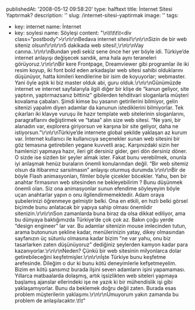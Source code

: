 publishedAt: '2008-05-12 09:58:20'
type: halftext
title: İnternet Sitesi Yaptırmak?
description: ''
slug: /internet-sitesi-yaptirmak
image: ''
tags:
  - key: internet
    name: İnternet
  - key: soylesi
    name: Söyleşi
content: "\n\t\t\t\t<div class=\"postbody\">\r\n\r\nBedava internet sitesi!\r\n\r\nSizin de bir web siteniz olsun!\r\n\r\n5 dakikada web sitesi!,\r\n\r\nVay canına..\r\n\r\nBundan yedi sekiz sene önce her yer böyle idi. Türkiye’de internet anlayışı değişecek sandık, ama hala aynı teraneleri görüyoruz.\r\n\r\nBir kere Frontpage, Dreamviewer gibi programlar ile iki resim koyup, iki font bold eden arkadaşlar web sitesi sahibi olduklarını düşünüyor, hatta kimileri kendilerine bir isim de koyuyorlar; webmaster. Yani öyle aştık ki biz master olduk abi, guru olduk.\r\n\r\nGünümüzde internet ve internet sayfalarıyla ilgili diğer bir klişe de “kanun geliyor, site yaptırın, yaptırmazsanız bittiniz” gibilerden tehditvari sloganlarla müşteri kovalama çabaları. Şimdi kimse bu yasanın getirilerini bilmiyor, gelin sitenizi yapalım diyen adamlar da kanunun istediklerini bilmiyorlar. Tek çıkarları iki klavye vuruşu ile hazır template web sitelerinin sloganlarını, paragraflarını değiştirmek ve “tataa” alın size web sitesi. “Ne yani, bir alanadın var, explorera giriyorsun ve karşına bir site geliyor, daha ne istiyorsun.”\r\n\r\nTürkiye’de internete global şekilde yaklaşan az kurum var. İnternet kullanıcı ile kullanıcıya seçenekler sunan web sitesini bir göz temasına getirebilen yegane kuvvetli araç. Karşınızdaki sizin her hamlenizi yapmaya hazır, ileri git dersiniz gider, geri dön dersiniz döner. O sizde ise sizden bir şeyler almak ister. Fakat bunu verebilmek, onunla iyi anlaşmak henüz buraların önemli konularından değil. “Bir web sitemiz olsun da itibarımız sarsılmasın” anlayışı oturmuş durumda.\r\n\r\nBir de böyle Flash animasyonları, filmler böyle çicekler böcekler. Yahu, ben bir anahtar firmasının web sitesinden ne bekleyebilirim ? Bunu düşünmek önemli olan. Siz ona animasyonlar sunun efendime söyleyeyim böyle uçan anahtarlar yapın o onu ilgilendirmemektedir. Adam oraya şubelerinizi öğrenmeye gelmiştir belki. Ona en etkili, en hızlı belki görsel biçimde bunu anlatacak bir yapıya sahip olması önemlidir sitenizin.\r\n\r\nSon zamanlarda buna biraz da olsa dikkat ediliyor, ama bu dünyaya baktığımızda Türkiye’de çok çok az. Bakın çoğu yerde “design engineer” lar var. Bu adamlar sitenizin mouse imlecinden tutun, arama butonunun şekline kadar, menülerinizin yatay, dikey olmasından sayfanızın üç sütunlu olmasına kadar bizim “ne var yahu, onu biz tasarlarken zaten düşünüyoruz” dediğiniz şeylerden kamyon kadar para kazanıyorlar.\r\n\r\nNeden? Çünkü bir web sitesinin milyonlarca dolar getirebileceğini keşfetmişler.\r\n\r\nİşte Türkiye bunu keşfetme arefesinde. Dileğim o dur ki bunu kötü deneyimlerle kefşetmeyelim. Bizim en kötü şansımız burada ilşini seven adamların işini yapamaması. Yıllarca matbaalarda dolaşmış, artık işsizlikten web siteleri yapmaya başlamış ajanslar ellerindeki işe ne yazık ki bir mühendislik işi gibi yaklaşamıyorlar. Bunu da beklemek doğru değil zaten. Burada esas problem müşterilerin yaklaşımı.\r\n\r\nUmuyorum yakın zamanda bu problem de anlaşılacaktır.</div>\t\t"
